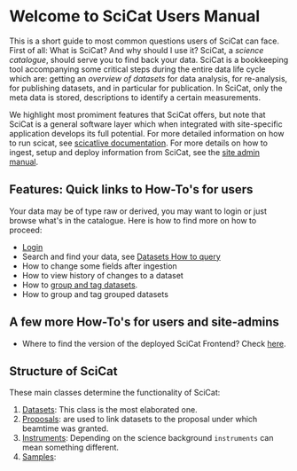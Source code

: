# Welcome to SciCat Users Manual

This is a short guide to most common questions users of SciCat can face. First of all: What is SciCat? And why should I use it? SciCat, a _science catalogue_, should serve you to find back your data. SciCat is a bookkeeping tool accompanying some critical steps during the entire data life cycle which are: getting an *overview of datasets* for data analysis, for re-analysis, for publishing datasets, and in particular for publication. In SciCat, only the meta data is stored, descriptions to identify a certain measurements.

We highlight most promiment features that SciCat offers, but note that SciCat is a general software layer which when integrated with site-specific application develops its full potential. For more detailed information on how to run scicat, see [scicatlive documentation](https://www.scicatproject.org/scicatlive/latest/). For more details on how to ingest, setup and deploy information from SciCat, see the [site admin manual](operator/index.md). 

## Features: Quick links to How-To's for users

Your data may be of type raw or derived, you may want to login or just browse what's in the catalogue. Here is how to find more on how to proceed:

* [Login](login/index.md)
* Search and find your data, see [Datasets How to query](datasets/index.md#how-to-query-datasets)
*   How to change some fields after ingestion
*   How to view history of changes to a dataset
*   How to [group and tag datasets](datasets/grouping_tagging_ds.md).
*   How to group and tag grouped datasets

## A few more How-To's for users and site-admins
* Where to find the version of the deployed SciCat Frontend? Check [here](about/operatorHowTos.md).



## Structure of SciCat

These main classes determine the functionality of SciCat: 

1. [Datasets](datasets/index.md): This class is the most elaborated one. 
2. [Proposals](proposals.md): are used to link datasets to the proposal under which beamtime was granted.
3. [Instruments](instruments.md): Depending on the science background `instruments` can mean something different.
4. [Samples](samples.md): 

